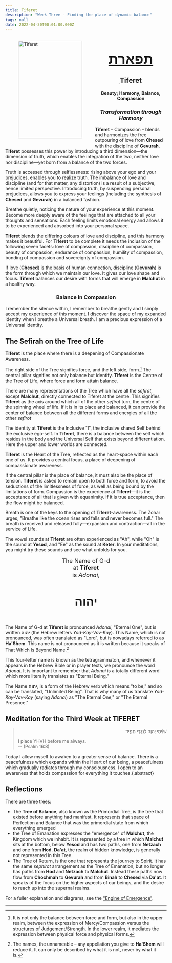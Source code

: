 ```yaml
---
title: Tiferet
description: "Week Three - Finding the place of dynamic balance"
tags: null
date: 2022-04-30T00:01:00.000Z
---
```

<figure style='float: left'>
 <a href='/posts/img/freedom/week3/3.0-Tiferet.png' target="_blank">
   <img src='/posts/img/freedom/week3/3.0-Tiferet_s.png' alt='Tiferet' width='200' height='304' />
 </a>
</figure>

<div style="text-align: center; font-weight: bold">
<h1 style="font-size: 300%; text-decoration: underline">תפארת</h1>
<h2>ִTiferet</h2>
<p>Beauty; Harmony, Balance, Compassion<p />
<h3 style="font-style: italic">Transformation through Harmony</h3>
</div>

<div class="abstract">

**Tiferet** &ndash; Compassion &ndash; blends and harmonizes the free outpouring of love from **Chesed** with the discipline of **Gevurah**. **Tiferet** possesses this power by introducing a third dimension&mdash;the dimension of truth, which enables the integration of the two, neither love nor discipline&mdash;yet born from a balance of the two forces.

Truth is accessed through selflessness: rising above your ego and your prejudices, enables you to realize truth. The imbalance of love and discipline (and for that matter, any distortion) is a result of a subjective, hence limited perspective. Introducing truth, by suspending personal prejudices, allows you to express your feelings (including the synthesis of **Chesed** and **Gevurah**) in a balanced fashion.

Breathe quietly, noticing the nature of your experience at this moment. Become more deeply aware of the feelings that are attached to all your thoughts and sensations. Each feeling limits emotional energy and allows it to be experienced and absorbed into your personal space.

**Tiferet** blends the differing colours of love and discipline, and this harmony makes it beautiful. For **Tiferet** to be complete it needs the inclusion of the following seven facets: love of compassion, discipline of compassion, beauty of compassion, endurance of compassion, humility of compassion, bonding of compassion and sovereignty of compassion.

If love (**Chesed**) is the basis of human connection, discipline (**Gevurah**) is the form through which we maintain our love. It gives our love shape and focus. **Tiferet** balances our desire with forms that will emerge in **Malchut** in a healthy way.

</div>

<h3 style="text-align:center">Balance in Compassion</h3>

<div class="abstract">

I remember the silence within, I remember to breathe gently and I simply accept my experience of this moment. I discover the space of my expanded identity when I breathe a Universal breath. I am a precious expression of a Universal identity.

</div>

## The Sefirah on the Tree of Life

**Tiferet** is the place where there is a deepening of Compassionate Awareness.

The right side of the Tree signifies force, and the left side, form.[^1] The central pillar signifies not only balance but identify. **Tiferet** is the Centre of the Tree of Life, where force and form attain balance.

There are many representations of the Tree which have all the _sefirot_, except **Malchut**, directly connected to Tiferet at the centre. This signifies **Tiferet** as the axis around which all of the other _sefirot_ turn, the centre of the spinning wheel of life. If it is in its place and balanced, it can provide the center of balance between all the different forms and energies of all the other _sefirot_

The identity at **Tiferet** is the Inclusive "I", the inclusive shared Self behind the exclusive ego-self. In **Tiferet**, there is a balance between the self which resides in the body and the Universal Self that exists beyond differentiation. Here the upper and lower worlds are connected.

**Tiferet** is the Heart of the Tree, reflected as the heart-space within each one of us. It provides a central focus, a place of deepening of compassionate awareness.

If the central pillar is the place of balance, it must also be the place of tension. **Tiferet** is asked to remain open to both force and form, to avoid the seductions of the limitlessness of force, as well as being bound by the limitations of form. Compassion is the experience at **Tiferet**&mdash;it is the acceptance of all that is given with equanimity. If it is true acceptance, then the flow might be balanced.

Breath is one of the keys to the opening of **Tiferet**-awareness. The Zohar urges, "Breathe like the ocean rises and falls and never becomes full." The breath is received and released fully&mdash;expansion and contraction&mdash;all in the service of Life.

The vowel sounds at **Tiferet** are often experienced as "Ah", while "Oh" is the sound at **Yesod**, and "Ee" as the sound at **Keter**. In your meditations, you might try these sounds and see what unfolds for you.

<div style="text-align: center; font-size: 130%">
The Name of G-d<br />
at <strong>Tiferet</strong><br />
is <em>Adonai</em>,
<h4 style="font-size: 200%">
יהוה
</h4>
</div>

The Name of G-d at **Tiferet** is pronounced _Adonai_, "Eternal One", but is written **יהוה** (the Hebrew letters _Yod-Kay-Vav-Kay_). This Name, which is not pronounced, was often translated as "Lord", but is nowadays referred to as **Ha'Shem**. This name is not pronounced as it is written because it speaks of That Which Is Beyond Name.[^2]

This four-letter name is known as the tetragrammaton, and whenever it appears in the Hebrew Bible or in prayer texts, we pronounce the word _Adonai_. It is important to remember that _Adonai_ is a totally different word which more literally translates as "Eternal Being."

The Name **יהוה**, is a form of the Hebrew verb which means "to be," and so can be translated, "Unlimited Being". That is why many of us translate _Yod-Kay-Vav-Kay_ (saying _Adonai_) as "The Eternal One," or "The Eternal Presence."

## Meditation for the Third Week at TIFERET

<blockquote class="is-centered">
<p dir="rtl">
שִׁוִּ֬יתִי יְהוָ֣ה לְנֶגְדִּ֣י תָמִ֑יד
</p>
<p>
I place YHVH before me always.<br />
-- (Psalm 16:8)
</p>
</blockquote>

Today I allow myself to awaken to a greater sense of balance. There is a peacefulness which expands within the Heart of our being, a peacefulness which gradually radiates through my consciousness. I open to an awareness that holds compassion for everything it touches.{.abstract}

## Reflections

<div class="note">

There are three trees:

- The **Tree of Balance**, also known as the Primordial Tree, is the tree that existed before anything had manifest. It represents that space of Perfection and Balance that was the primordial state from which everything emerged
- the Tree of Emanation expresses the "emergence" of **Malchut**, the Kingdom which we inhabit. It is represented by a tree in which **Malchut** sits at the bottom, below **Yesod** and has two paths, one from **Netzach** and one from **Hod**. **Da'at**, the realm of hidden knowledge, is generally not represented in this Tree.
- The Tree of Return, is the one that represents the journey to Spirit. It has the same _sephirot_ arrangement as the Tree of Emanation, but no longer has paths from **Hod** and **Netzach** to **Malchut**. Instead these paths now flow from **Chochmah** to **Gevurah** and from **Binah** to **Chesed** via **Da'at**. It speaks of the focus on the higher aspects of our beings, and the desire to reach up into the supernal realms.

For a fuller explanation and diagrams, see the ["Engine of Emergence"](/posts/qkab/emergence/).

</div>

---

[^1]: It is not only the balance between force and form, but also in the upper realm, between the expression of Mercy/Compassion versus the structures of Judgement/Strength. In the lower realm, it mediates the expression between physical force and physical forms.
[^2]: The names, the unnameable – any appellation you give to **Ha'Shem** will reduce it. It can only be described by what it is not, never by what it is.
